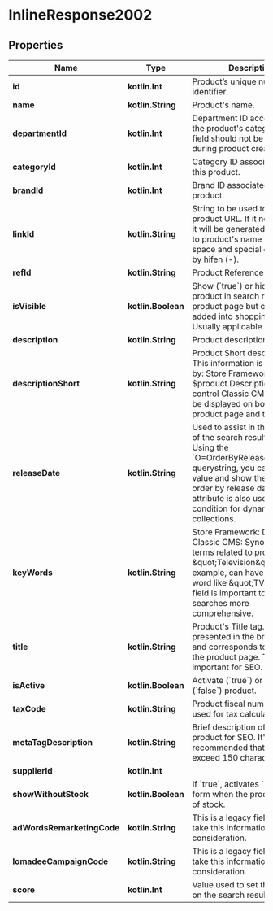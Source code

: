 
# InlineResponse2002

## Properties
Name | Type | Description | Notes
------------ | ------------- | ------------- | -------------
**id** | **kotlin.Int** | Product’s unique numerical identifier. |  [optional]
**name** | **kotlin.String** | Product&#39;s name. |  [optional]
**departmentId** | **kotlin.Int** | Department ID according to the product&#39;s category. This field should not be provided during product creation. |  [optional]
**categoryId** | **kotlin.Int** | Category ID associated with this product. |  [optional]
**brandId** | **kotlin.Int** | Brand ID associated with this product. |  [optional]
**linkId** | **kotlin.String** | String to be used to build the product URL. If it not informed, it will be generated according to product&#39;s name replacing space and special character by hifen (-). |  [optional]
**refId** | **kotlin.String** | Product Reference Code. |  [optional]
**isVisible** | **kotlin.Boolean** | Show (&#x60;true&#x60;) or hide (&#x60;false&#x60;) product in search result and product page but can be added into shopping cart. Usually applicable for gifts. |  [optional]
**description** | **kotlin.String** | Product description. |  [optional]
**descriptionShort** | **kotlin.String** | Product Short description. This information is presented by:  Store Framework:  $product.DescriptionShort control  Classic CMS:   And can be displayed on both the product page and the shelf.   |  [optional]
**releaseDate** | **kotlin.String** | Used to assist in the ordering of the search result of the site. Using the &#x60;O&#x3D;OrderByReleaseDateDESC&#x60; querystring, you can pull this value and show the display order by release date. This attribute is also used as a condition for dynamic collections. |  [optional]
**keyWords** | **kotlin.String** | Store Framework: Deprecated  Classic CMS: Synonyms of terms related to product. \&quot;Television\&quot;, for example, can have a substitute word like \&quot;TV\&quot;. This field is important to make your searches more comprehensive.   |  [optional]
**title** | **kotlin.String** | Product&#39;s Title tag. Is presented  in the browser tab and corresponds to the title of the product page. This field is important for SEO. |  [optional]
**isActive** | **kotlin.Boolean** | Activate (&#x60;true&#x60;) or inactivate (&#x60;false&#x60;) product. |  [optional]
**taxCode** | **kotlin.String** | Product fiscal number. Usually used for tax calculation. |  [optional]
**metaTagDescription** | **kotlin.String** | Brief description of the product for SEO. It&#39;s recommended that you don&#39;t exceed 150 characters. |  [optional]
**supplierId** | **kotlin.Int** |  |  [optional]
**showWithoutStock** | **kotlin.Boolean** | If &#x60;true&#x60;, activates &#x60;Notify Me&#x60; form when the product is out of stock. |  [optional]
**adWordsRemarketingCode** | **kotlin.String** | This is a legacy field. Do not take this information into consideration. |  [optional]
**lomadeeCampaignCode** | **kotlin.String** | This is a legacy field. Do not take this information into consideration. |  [optional]
**score** | **kotlin.Int** | Value used to set the priority on the search result page. |  [optional]



